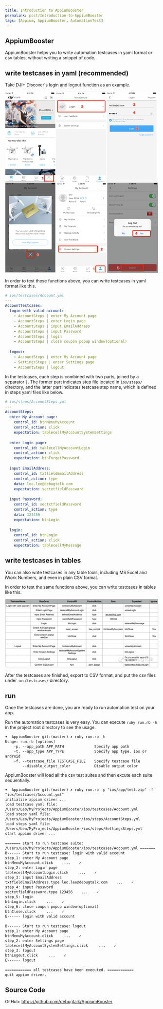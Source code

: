 ```yaml
---
title: Introduction to AppiumBooster
permalink: post/Introduction-to-AppiumBooster
tags: [Appium, AppiumBooster, AutomationTest]
---
```


## AppiumBooster

AppiumBooster helps you to write automation testcases in yaml format or csv tables, without writing a snippet of code.

## write testcases in yaml (recommended)

Take DJI+ Discover's login and logout function as an example.

![preview of login and logout](/images/preview_login_and_logout.png)

In order to test these functions above, you can write testcases in yaml format like this.

```yaml
# ios/testcases/Account.yml
---
AccountTestcases:
  login with valid account:
    - AccountSteps | enter My Account page
    - AccountSteps | enter Login page
    - AccountSteps | input EmailAddress
    - AccountSteps | input Password
    - AccountSteps | login
    - AccountSteps | close coupon popup window(optional)

  logout:
    - AccountSteps | enter My Account page
    - SettingsSteps | enter Settings page
    - AccountSteps | logout
```

In the testcases, each step is combined with two parts, joined by a separator `|`. The former part indicates step file located in `ios/steps/` directory, and the latter part indicates testcase step name, which is defined in steps yaml files like below.

```yaml
# ios/steps/AccountSteps.yml
---
AccountSteps:
  enter My Account page:
    control_id: btnMenuMyAccount
    control_action: click
    expectation: tablecellMyAccountSystemSettings

  enter Login page:
    control_id: tablecellMyAccountLogin
    control_action: click
    expectation: btnForgetPassword

  input EmailAddress:
    control_id: txtfieldEmailAddress
    control_action: type
    data: leo.lee@debugtalk.com
    expectation: sectxtfieldPassword

  input Password:
    control_id: sectxtfieldPassword
    control_action: type
    data: 123456
    expectation: btnLogin

  login:
    control_id: btnLogin
    control_action: click
    expectation: tablecellMyMessage
```

## write testcases in tables

You can also write testcases in any table tools, including MS Excel and iWork Numbers, and even in plain CSV format.

In order to test the same functions above, you can write testcases in tables like this.

![testcases of login and logout](/images/testcase_login_and_logout.png)

After the testcases are finished, export to CSV format, and put the csv files under `ios/testcases/` directory.

## run

Once the testcases are done, you are ready to run automation test on your app.

Run the automation testcases is very easy. You can execute `ruby run.rb -h` in the project root directory to see the usage.

```
➜  AppiumBooster git:(master) ✗ ruby run.rb -h
Usage: run.rb [options]
    -p, --app_path APP_PATH              Specify app path
    -t, --app_type APP_TYPE              Specify app type, ios or android
    -f, --testcase_file TESTCASE_FILE    Specify testcase file
        --disable_output_color           Disable output color
```

AppiumBooster will load all the csv test suites and then excute each suite sequentially.

```
➜  AppiumBooster git:(master) ✗ ruby run.rb -p "ios/app/test.zip" -f "ios/testcases/Account.yml"
initialize appium driver ...
load testcase yaml file: /Users/Leo/MyProjects/AppiumBooster/ios/testcases/Account.yml
load steps yaml file: /Users/Leo/MyProjects/AppiumBooster/ios/steps/AccountSteps.yml
load steps yaml file: /Users/Leo/MyProjects/AppiumBooster/ios/steps/SettingsSteps.yml
start appium driver ...

======= start to run testcase suite: /Users/Leo/MyProjects/AppiumBooster/ios/testcases/Account.yml =======
B------ Start to run testcase: login with valid account
step_1: enter My Account page
btnMenuMyAccount.click     ...    ✓
step_2: enter Login page
tablecellMyAccountLogin.click     ...    ✓
step_3: input EmailAddress
txtfieldEmailAddress.type leo.lee@debugtalk.com    ...    ✓
step_4: input Password
sectxtfieldPassword.type 123456    ...    ✓
step_5: login
btnLogin.click     ...    ✓
step_6: close coupon popup window(optional)
btnClose.click     ...    ✓
E------ login with valid account

B------ Start to run testcase: logout
step_1: enter My Account page
btnMenuMyAccount.click     ...    ✓
step_2: enter Settings page
tablecellMyAccountSystemSettings.click     ...    ✓
step_3: logout
btnLogout.click     ...    ✓
E------ logout

============ all testcases have been executed. ============
quit appium driver.
```

## Source Code

GitHub: https://github.com/debugtalk/AppiumBooster
